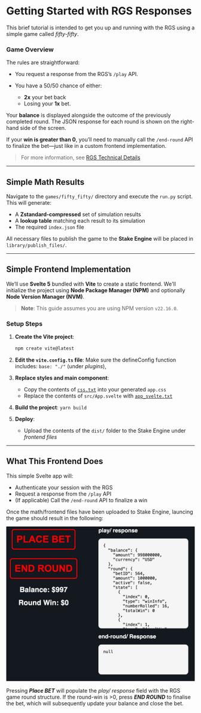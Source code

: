 # Getting Started with RGS Responses

This brief tutorial is intended to get you up and running with the RGS using a simple game called *fifty-fifty*. 

### Game Overview

The rules are straightforward:
- You request a response from the RGS’s `/play` API.
- You have a 50/50 chance of either:

  - **2x** your bet back
  - Losing your **1x** bet.

Your **balance** is displayed alongside the outcome of the previously completed round. The JSON response for each round is shown on the right-hand side of the screen.

If your **win is greater than 0**, you’ll need to manually call the `/end-round` API to finalize the bet—just like in a custom frontend implementation.

> For more information, see [RGS Technical Details](../rgs_docs/RGS.md)

---

## Simple Math Results

Navigate to the `games/fifty_fifty/` directory and execute the `run.py` script. This will generate:

- A **Zstandard-compressed** set of simulation results
- A **lookup table** matching each result to its simulation
- The required `index.json` file

All necessary files to publish the game to the **Stake Engine** will be placed in `library/publish_files/`.

---

## Simple Frontend Implementation

We’ll use **Svelte 5** bundled with **Vite** to create a static frontend. We'll initialize the project using **Node Package Manager (NPM)** and optionally **Node Version Manager (NVM)**.

> **Note**: This guide assumes you are using NPM version `v22.16.0`.

### Setup Steps

1. **Create the Vite project**:
    ```bash
    npm create vite@latest
    ```

2. **Edit the `vite.config.ts` file**:
    Make sure the defineConfig function includes: `base: "./"` (under *plugins*),

3. **Replace styles and main component**:
    - Copy the contents of [`css.txt`](css.txt) into your generated `app.css`
    - Replace the contents of `src/App.svelte` with [`app_svelte.txt`](app_svelte.txt)

4. **Build the project**:
    `yarn build`

5. **Deploy**:
    - Upload the contents of the `dist/` folder to the Stake Engine under *frontend files*

---

## What This Frontend Does

This simple Svelte app will:

- Authenticate your session with the RGS
- Request a response from the `/play` API
- (If applicable) Call the `/end-round` API to finalize a win

Once the math/frontend files have been uploaded to Stake Engine, launcing the game should result in the following:

![Below](../assets/rgs_fe_setup.png)

Pressing ***Place BET*** will populate the *play/ response* field with the RGS game round structure. 
If the round-win is >0, press ***END ROUND*** to finalise the bet, which will subsequently update your balance and close the bet.